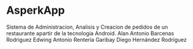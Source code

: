 # AsperkApp
Sistema de Administracion, Analisis y Creacion de pedidos de un restaurante apartir de la tecnología Android.
Alan Antonio Barcenas Rodriguez
Edwing Antonio Renteria Garibay
Diego Hernández Rodríguez
